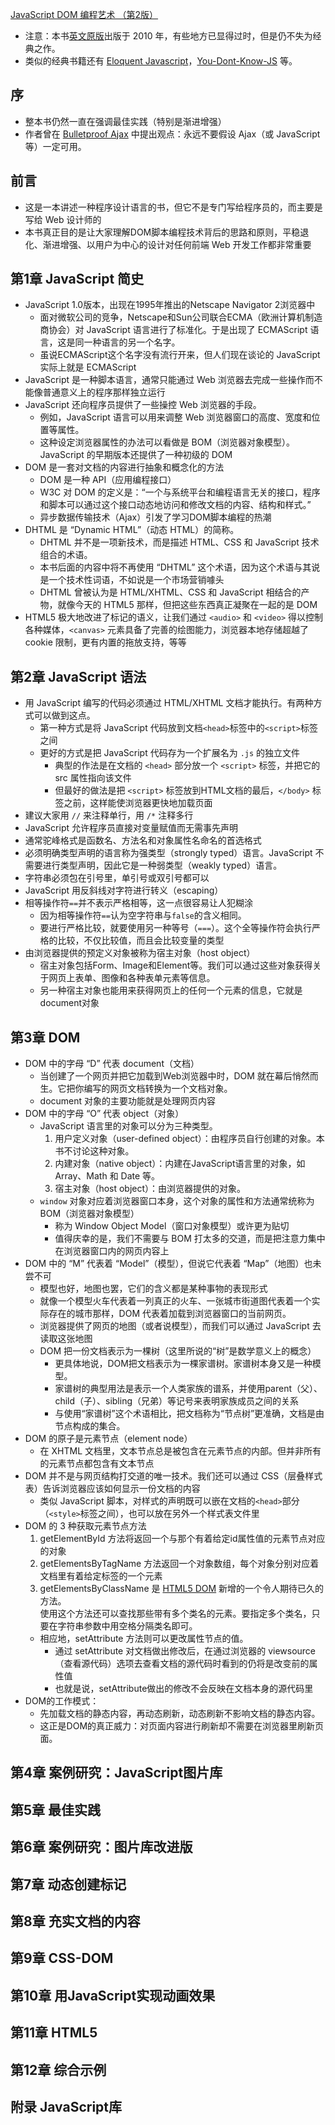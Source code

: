 [JavaScript DOM 编程艺术 （第2版）](https://book.douban.com/subject/6038371/)
- 注意：本书[英文原版](https://book.douban.com/subject/5436113/)出版于 2010 年，有些地方已显得过时，但是仍不失为经典之作。
- 类似的经典书籍还有 [Eloquent Javascript](https://eloquentjavascript.net/)，[You-Dont-Know-JS](https://github.com/getify/You-Dont-Know-JS) 等。 



## 序
- 整本书仍然一直在强调最佳实践（特别是渐进增强）
- 作者曾在 [Bulletproof Ajax](https://book.douban.com/subject/1936787/) 中提出观点：永远不要假设 Ajax（或 JavaScript 等）一定可用。



## 前言
- 这是一本讲述一种程序设计语言的书，但它不是专门写给程序员的，而主要是写给 Web 设计师的
- 本书真正目的是让大家理解DOM脚本编程技术背后的思路和原则，平稳退化、渐进增强、以用户为中心的设计对任何前端 Web 开发工作都非常重要



## 第1章 JavaScript 简史 
- JavaScript 1.0版本，出现在1995年推出的Netscape Navigator 2浏览器中
  - 面对微软公司的竞争，Netscape和Sun公司联合ECMA（欧洲计算机制造商协会）对 JavaScript 语言进行了标准化。于是出现了 ECMAScript 语言，这是同一种语言的另一个名字。
  - 虽说ECMAScript这个名字没有流行开来，但人们现在谈论的 JavaScript 实际上就是 ECMAScript
- JavaScript 是一种脚本语言，通常只能通过 Web 浏览器去完成一些操作而不能像普通意义上的程序那样独立运行
- JavaScript 还向程序员提供了一些操控 Web 浏览器的手段。
  - 例如，JavaScript 语言可以用来调整 Web 浏览器窗口的高度、宽度和位置等属性。
  - 这种设定浏览器属性的办法可以看做是 BOM（浏览器对象模型）。JavaScript 的早期版本还提供了一种初级的 DOM
- DOM 是一套对文档的内容进行抽象和概念化的方法
  - DOM 是一种 API（应用编程接口）
  - W3C 对 DOM 的定义是：“一个与系统平台和编程语言无关的接口，程序和脚本可以通过这个接口动态地访问和修改文档的内容、结构和样式。”
  - 异步数据传输技术（Ajax）引发了学习DOM脚本编程的热潮
- DHTML 是 “Dynamic HTML”（动态 HTML）的简称。
  - DHTML 并不是一项新技术，而是描述 HTML、CSS 和 JavaScript 技术组合的术语。
  - 本书后面的内容中将不再使用 “DHTML” 这个术语，因为这个术语与其说是一个技术性词语，不如说是一个市场营销噱头
  - DHTML 曾被认为是 HTML/XHTML、CSS 和 JavaScript 相结合的产物，就像今天的 HTML5 那样，但把这些东西真正凝聚在一起的是 DOM
- HTML5 极大地改进了标记的语义，让我们通过 `<audio>` 和 `<video>` 得以控制各种媒体，`<canvas>` 元素具备了完善的绘图能力，浏览器本地存储超越了 cookie 限制，更有内置的拖放支持，等等



## 第2章 JavaScript 语法 
- 用 JavaScript 编写的代码必须通过 HTML/XHTML 文档才能执行。有两种方式可以做到这点。
  - 第一种方式是将 JavaScript 代码放到文档`<head>`标签中的`<script>`标签之间
  - 更好的方式是把 JavaScript 代码存为一个扩展名为 `.js` 的独立文件
    - 典型的作法是在文档的 `<head>` 部分放一个 `<script>` 标签，并把它的 src 属性指向该文件
    - 但最好的做法是把 `<script>` 标签放到HTML文档的最后，`</body>` 标签之前，这样能使浏览器更快地加载页面
- 建议大家用 `//` 来注释单行，用 `/*` 注释多行
- JavaScript 允许程序员直接对变量赋值而无需事先声明
- 通常驼峰格式是函数名、方法名和对象属性名命名的首选格式
- 必须明确类型声明的语言称为强类型（strongly typed）语言。JavaScript 不需要进行类型声明，因此它是一种弱类型（weakly typed）语言。
- 字符串必须包在引号里，单引号或双引号都可以
- JavaScript 用反斜线对字符进行转义（escaping）
- 相等操作符`==`并不表示严格相等，这一点很容易让人犯糊涂
  - 因为相等操作符`==`认为空字符串与`false`的含义相同。
  - 要进行严格比较，就要使用另一种等号（`===`）。这个全等操作符会执行严格的比较，不仅比较值，而且会比较变量的类型
- 由浏览器提供的预定义对象被称为宿主对象（host object）
  - 宿主对象包括Form、Image和Element等。我们可以通过这些对象获得关于网页上表单、图像和各种表单元素等信息。
  - 另一种宿主对象也能用来获得网页上的任何一个元素的信息，它就是document对象



## 第3章 DOM 
- DOM 中的字母 “D” 代表 document（文档）
  - 当创建了一个网页并把它加载到Web浏览器中时，DOM 就在幕后悄然而生。它把你编写的网页文档转换为一个文档对象。
  - document 对象的主要功能就是处理网页内容
- DOM 中的字母 “O” 代表 object（对象）
  - JavaScript 语言里的对象可以分为三种类型。
    1. 用户定义对象（user-defined object）：由程序员自行创建的对象。本书不讨论这种对象。
    2. 内建对象（native object）：内建在JavaScript语言里的对象，如 Array、Math 和 Date 等。
    3. 宿主对象（host object）：由浏览器提供的对象。
  - `window` 对象对应着浏览器窗口本身，这个对象的属性和方法通常统称为 BOM（浏览器对象模型）
    - 称为 Window Object Model（窗口对象模型）或许更为贴切
    - 值得庆幸的是，我们不需要与 BOM 打太多的交道，而是把注意力集中在浏览器窗口内的网页内容上
- DOM 中的 “M” 代表着 “Model”（模型），但说它代表着 “Map”（地图）也未尝不可
  - 模型也好，地图也罢，它们的含义都是某种事物的表现形式
  - 就像一个模型火车代表着一列真正的火车、一张城市街道图代表着一个实际存在的城市那样，DOM 代表着加载到浏览器窗口的当前网页。
  - 浏览器提供了网页的地图（或者说模型），而我们可以通过 JavaScript 去读取这张地图
  - DOM 把一份文档表示为一棵树（这里所说的“树”是数学意义上的概念）
    - 更具体地说，DOM把文档表示为一棵家谱树。家谱树本身又是一种模型。
    - 家谱树的典型用法是表示一个人类家族的谱系，并使用parent（父）、child（子）、sibling（兄弟）等记号来表明家族成员之间的关系
    - 与使用“家谱树”这个术语相比，把文档称为“节点树”更准确，文档是由节点构成的集合。
- DOM 的原子是元素节点（element node）
  - 在 XHTML 文档里，文本节点总是被包含在元素节点的内部。但并非所有的元素节点都包含有文本节点
- DOM 并不是与网页结构打交道的唯一技术。我们还可以通过 CSS（层叠样式表）告诉浏览器应该如何显示一份文档的内容
  - 类似 JavaScript 脚本，对样式的声明既可以嵌在文档的`<head>`部分（`<style>`标签之间），也可以放在另外一个样式表文件里
- DOM 的 3 种获取元素节点方法
  1. getElementById 方法将返回一个与那个有着给定id属性值的元素节点对应的对象
  2. getElementsByTagName 方法返回一个对象数组，每个对象分别对应着文档里有着给定标签的一个元素
  3. getElementsByClassName 是 [HTML5 DOM](http://www.whatwg.org/specs/web-apps/current-work/) 新增的一个令人期待已久的方法。  
    使用这个方法还可以查找那些带有多个类名的元素。要指定多个类名，只要在字符串参数中用空格分隔类名即可。
  - 相应地，setAttribute 方法则可以更改属性节点的值。
    - 通过 setAttribute 对文档做出修改后，在通过浏览器的 viewsource（查看源代码）选项去查看文档的源代码时看到的仍将是改变前的属性值
    - 也就是说，setAttribute做出的修改不会反映在文档本身的源代码里
- DOM的工作模式：
  - 先加载文档的静态内容，再动态刷新，动态刷新不影响文档的静态内容。
  - 这正是DOM的真正威力：对页面内容进行刷新却不需要在浏览器里刷新页面。



## 第4章 案例研究：JavaScript图片库 



## 第5章 最佳实践 



## 第6章 案例研究：图片库改进版 



## 第7章 动态创建标记 



## 第8章 充实文档的内容 



## 第9章 CSS-DOM 



## 第10章 用JavaScript实现动画效果 



## 第11章 HTML5 



## 第12章 综合示例 



## 附录 JavaScript库 




